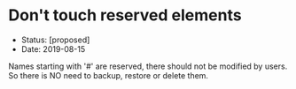 # Don't touch reserved elements

* Status: [proposed]
* Date: 2019-08-15

Names starting with '#' are reserved, there should not be modified by users. So there is NO need to backup, restore or delete them.
